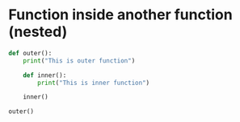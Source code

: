 
# Function inside another function (nested)

```py
def outer():
    print("This is outer function")

    def inner():
        print("This is inner function")

    inner()

outer()

```